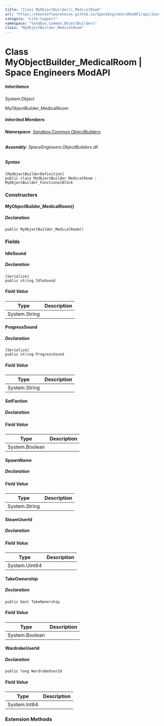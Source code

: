 ```yaml
---
title: "Class MyObjectBuilder\\_MedicalRoom"
url: "https://keensoftwarehouse.github.io/SpaceEngineersModAPI/api/Sandbox.Common.ObjectBuilders.MyObjectBuilder_MedicalRoom.html"
category: "Life-Support"
namespace: "Sandbox.Common.ObjectBuilders"
class: "MyObjectBuilder_MedicalRoom"
---
```


# Class MyObjectBuilder\_MedicalRoom | Space Engineers ModAPI

##### Inheritance

System.Object

MyObjectBuilder\_MedicalRoom

##### Inherited Members

###### **Namespace**: [Sandbox.Common.ObjectBuilders](https://keensoftwarehouse.github.io/SpaceEngineersModAPI/api/Sandbox.Common.ObjectBuilders.html)

###### **Assembly**: SpaceEngineers.ObjectBuilders.dll

##### Syntax

```
[MyObjectBuilderDefinition]
public class MyObjectBuilder_MedicalRoom : MyObjectBuilder_FunctionalBlock
```

### Constructors

#### MyObjectBuilder\_MedicalRoom()

##### Declaration

```
public MyObjectBuilder_MedicalRoom()
```

### Fields

#### IdleSound

##### Declaration

```
[Serialize]
public string IdleSound
```

##### Field Value

| Type | Description |
| --- | --- |
| System.String |     |

#### ProgressSound

##### Declaration

```
[Serialize]
public string ProgressSound
```

##### Field Value

| Type | Description |
| --- | --- |
| System.String |     |

#### SetFaction

##### Declaration

##### Field Value

| Type | Description |
| --- | --- |
| System.Boolean |     |

#### SpawnName

##### Declaration

##### Field Value

| Type | Description |
| --- | --- |
| System.String |     |

#### SteamUserId

##### Declaration

##### Field Value

| Type | Description |
| --- | --- |
| System.UInt64 |     |

#### TakeOwnership

##### Declaration

```
public bool TakeOwnership
```

##### Field Value

| Type | Description |
| --- | --- |
| System.Boolean |     |

#### WardrobeUserId

##### Declaration

```
public long WardrobeUserId
```

##### Field Value

| Type | Description |
| --- | --- |
| System.Int64 |     |

### Extension Methods